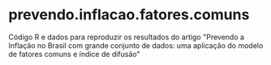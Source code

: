 # prevendo.inflacao.fatores.comuns
Código R e dados para reproduzir os resultados do artigo "Prevendo a Inflação no Brasil com grande conjunto de dados: uma aplicação do modelo de fatores comuns e índice de difusão"
